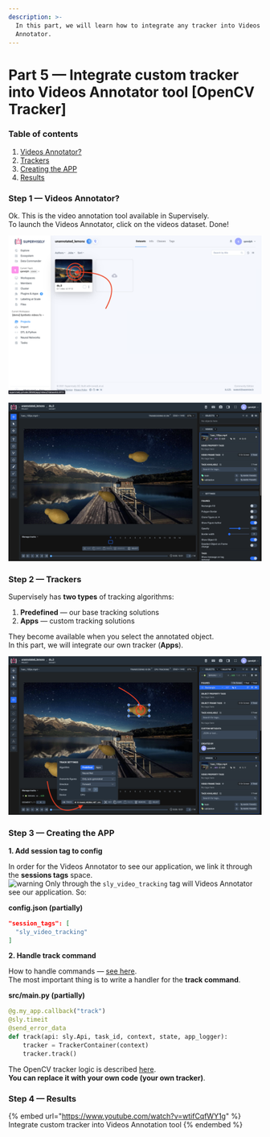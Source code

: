 ```yaml
---
description: >-
  In this part, we will learn how to integrate any tracker into Videos
  Annotator.
---
```


# Part 5 — Integrate custom tracker into Videos Annotator tool \[OpenCV Tracker]

### Table of contents

1. [Videos Annotator?](part-5-integrate-custom-tracker-into-videos-annotator-tool-opencv-tracker.md#step-1-videos-annotator)
2. [Trackers](part-5-integrate-custom-tracker-into-videos-annotator-tool-opencv-tracker.md#step-2-trackers)
3. [Creating the APP](part-5-integrate-custom-tracker-into-videos-annotator-tool-opencv-tracker.md#step-3-creating-the-app)
4. [Results](part-5-integrate-custom-tracker-into-videos-annotator-tool-opencv-tracker.md#step-4-results)

### Step 1 — Videos Annotator?

Ok. This is the video annotation tool available in Supervisely.\
To launch the Videos Annotator, click on the videos dataset. Done!

![Videos Project](../../../.gitbook/assets/1-1.png)

![Videos Annotation Tool](../../../.gitbook/assets/1-2.png)

### Step 2 — Trackers

Supervisely has **two types** of tracking algorithms:

1. **Predefined** — our base tracking solutions
2. **Apps** — custom tracking solutions

They become available when you select the annotated object.\
In this part, we will integrate our own tracker (**Apps**).

![Track Settings](../../../.gitbook/assets/2-1.png)

### Step 3 — Creating the APP

**1. Add session tag to config**

In order for the Videos Annotator to see our application, we link it through the **sessions tags** space.\
<img src="https://github.githubassets.com/images/icons/emoji/unicode/26a0.png" alt="warning" data-size="line"> Only through the `sly_video_tracking` tag will Videos Annotator see our application. So:

**config.json (partially)**

```json
"session_tags": [
  "sly_video_tracking"
]
```

**2. Handle track command**

How to handle commands — [see here](https://github.com/supervisely-ecosystem/how-to-create-app/tree/master/chapter-03-ui/part-03-app-handlers#step-1--handle-html-events).\
The most important thing is to write a handler for the **track command**.

**src/main.py (partially)**

```python
@g.my_app.callback("track")
@sly.timeit
@send_error_data
def track(api: sly.Api, task_id, context, state, app_logger):
    tracker = TrackerContainer(context)
    tracker.track()
```

The OpenCV tracker logic is described [here](https://github.com/supervisely-ecosystem/how-to-create-app/blob/master/chapter-01-headless/part-05-integrate-to-videos-annotator/src/tracker.py#L42-L100).\
**You can replace it with your own code (your own tracker)**.

### Step 4 — Results

{% embed url="https://www.youtube.com/watch?v=wtifCqfWY1g" %}
Integrate custom tracker into Videos Annotation tool
{% endembed %}


